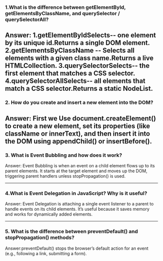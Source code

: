 
### 1.What is the difference between getElementById, getElementsByClassName, and querySelector / querySelectorAll?

Answer:
1.getElementByIdSelects-- one element by its unique id.Returns a single DOM element.
2.getElementsByClassName -- Selects all elements with a given class name.Returns a live HTMLCollection.
3.querySelectorSelects-- the first element that matches a CSS selector.
4.querySelectorAllSelects-- all elements that match a CSS selector.Returns a static NodeList.
---

### 2. How do you create and insert a new element into the DOM?

Answer:
First we Use document.createElement() to create a new element, set its properties (like className or innerText), and then insert it into the DOM using appendChild() or insertBefore().
---

### 3. What is Event Bubbling and how does it work?
Answer:
Event Bubbling is when an event on a child element flows up to its parent elements.
It starts at the target element and moves up the DOM, triggering parent handlers unless stopPropagation() is used.

---
### 4.What is Event Delegation in JavaScript? Why is it useful?
Answer:
Event Delegation is attaching a single event listener to a parent to handle events on its child elements.
It’s useful because it saves memory and works for dynamically added elements.

---

### 5. What is the difference between preventDefault() and stopPropagation() methods?
Answer:preventDefault() stops the browser’s default action for an event (e.g., following a link, submitting a form).


